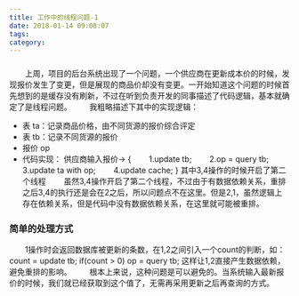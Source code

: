 ```yaml
---
title: 工作中的线程问题-1
date: 2018-01-14 09:08:07
tags:
category:
---
```


###


<!-- more -->

&emsp;&emsp;上周，项目的后台系统出现了一个问题，一个供应商在更新成本价的时候，发现报价发生了变更，但是展现的商品价却没有变更。一开始知道这个问题的时候首先想到的是缓存没有刷新，不过在听到负责开发的同事描述了代码逻辑，基本就确定了是线程问题。
&emsp;&emsp;我粗略描述下其中的实现逻辑：
* 表 ta：记录商品价格，由不同货源的报价综合评定
* 表 tb：记录不同货源的报价
* 报价 op
* 代码实现：
供应商输入报价->
{
&emsp;&emsp;1.update tb;
&emsp;&emsp;2.op = query tb;
&emsp;&emsp;3.update ta with op;
&emsp;&emsp;4.update cache;
}
其中3,4操作的时候开启了第二个线程
&emsp;&emsp;虽然3,4操作开启了第二个线程，不过由于有数据依赖关系，重排之后3,4的执行还是会在2之后，所以问题点不在这里。但是2,1，虽然逻辑上存在依赖关系，但是代码中没有数据依赖关系，在这里就可能被重排。
### 简单的处理方式
&emsp;&emsp;1操作时会返回数据库被更新的条数，在1,2之间引入一个count的判断，如：
count = update tb;
if(count > 0)
    op = query tb;
这样让1,2直接产生数据依赖，避免重排的影响。
&emsp;&emsp;根本上来说，这种问题是可以避免的。当系统输入最新报价的时候，我们就已经获取到这个值了，无需再采用更新之后再查询的方式。


